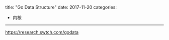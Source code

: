 title: "Go Data Structure"
date: 2017-11-20
categories:
- 内核
---

<https://research.swtch.com/godata>
